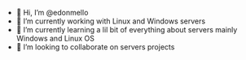 - 👋 Hi, I’m @edonmello
- 👀 I’m currently working with Linux and Windows servers
- 🌱 I’m currently learning a lil bit of everything about servers mainly Windows and Linux OS
- 💞️ I’m looking to collaborate on servers projects

<!---
edonmello/edonmello is a ✨ special ✨ repository because its `README.md` (this file) appears on your GitHub profile.
You can click the Preview link to take a look at your changes.
--->
